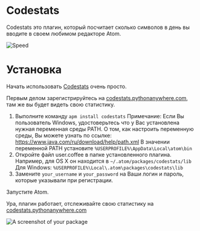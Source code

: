 # Codestats
Codestats это плагин, который посчитает сколько символов в день вы вводите в своем любимом редакторе Atom.

![Speed](http://s1.iconbird.com/ico/2013/11/504/w128h1281385326585speedometer.png)

# Установка
Начать использовать [Codestats](http://codestats.pythonanywhere.com) очень просто.

Первым делом зарегистрируйтесь на [сodestats.pythonanywhere.com](http://codestats.pythonanywhere.com), там же вы будет видеть свою статистику.

1. Выполните команду ```apm install codestats```
Примечание:
Если Вы пользователь Windows, удостоверьтесь что у Вас установлена нужная переменная среды PATH.
О том, как настроить переменную среды, Вы можете узнать по ссылке: https://www.java.com/ru/download/help/path.xml
В значении переменной PATH установите ```%USERPROFILE%\AppData\Local\atom\bin```
3. Откройте файл user.coffee в папке установленного плагина. Например, для OS X он находится в ```~/.atom/packages/codestats/lib``` Для Windows: ```%USERPROFILE%\Local\.atom\packages\codestats\lib```
4. Замените ```your_username``` и ```your_password``` на Ваши логин и пароль, которые указывали при регистрации.

Запустите Atom.

Ура, плагин работает, отслеживайте свою статистику на [сodestats.pythonanywhere.com](http://codestats.pythonanywhere.com)



![A screenshot of your package](https://f.cloud.github.com/assets/69169/2290250/c35d867a-a017-11e3-86be-cd7c5bf3ff9b.gif)
